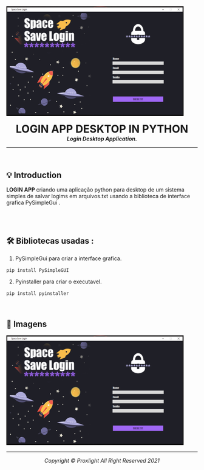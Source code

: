 
<img width="467" alt="Example 1" src="images/Screenshot.png">

<p align="center">

  <h1 align="center" style="margin: 0 auto 0 auto;"> LOGIN APP DESKTOP IN PYTHON </h1>
  <h5 align="center" style="margin: 0 auto 0 auto;"> Login Desktop Application. </h5>

</p>
  
---
<br>

## 💡 Introduction

<b> LOGIN APP </b> criando uma aplicação python para desktop de um sistema simples de salvar logims em arquivos.txt usando a biblioteca de interface grafica PySimpleGui .

<br>



<br>

## 🛠  Bibliotecas usadas :

1. PySimpleGui para criar a interface grafica.

```
pip install PySimpleGUI
```

2. Pyinstaller para criar o executavel.
```
pip install pyinstaller 
```

<br>


## 🎯 Imagens 

<img width="467" alt="Example 1" src="images/Screenshot.png">



---

<p align="center">

  <h6 align="center" style="margin: 0 auto 0 auto;">Copyright © Proxlight All Right Reserved 2021</h1>
  </p>
